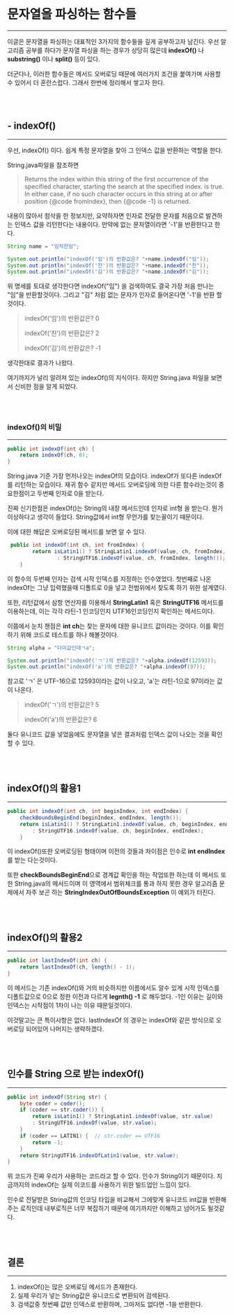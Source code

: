 # 문자열을 파싱하는 함수들

---

이글은 문자열을 파싱하는 대표적인 3가지의 함수들을 깊게 공부하고자 남긴다.
우선 알고리즘 공부를 하다가 문자열 파싱을 하는 경우가 상당히 많은데 **indexOf()** 나 **substring()** 이나 **split()** 등이 있다.

더군다나, 이러한 함수들은 메서드 오버로딩 때문에 여러가지 조건을 붙여가며 사용할 수 있어서 더 혼란스럽다. 그래서 한번에 정리해서 쌓고자 한다.


<br><br>

## - indexOf()

--- 

우선, indexOf() 이다. 쉽게 특정 문자열을 찾아 그 인덱스 값을 반환하는 역할을 한다.

String.java파일을 참조하면

> Returns the index within this string of the first occurrence of the
specified character, starting the search at the specified index.
is true. In either case, if no such character occurs in this
string at or after position {@code fromIndex}, then
{@code -1} is returned.

내용이 많아서 첨삭을 한 정보지만, 요약하자면 인자로 전달한 문자를 처음으로 발견하는 인덱스 값을 리턴한다는 내용이다.
만약에 없는 문자열이라면 '-1'을 반환한다고 한다.

````java
String name = "임직찬임";

System.out.println("indexOf('임')의 반환값은? "+name.indexOf("임"));
System.out.println("indexOf('찬')의 반환값은? "+name.indexOf("찬"));
System.out.println("indexOf('김')의 반환값은? "+name.indexOf("김"));
````
위 명세를 토대로 생각한다면 indexOf("임") 을 검색하여도 결국 가장 처음 만나는 "임"을 반환할것이다.
그리고 "김" 처럼 없는 문자가 인자로 들어온다면 '-1'을 반환 할 것이다.

>indexOf('임')의 반환값은? 0
> 
>indexOf('찬')의 반환값은? 2
> 
>indexOf('김')의 반환값은? -1

생각한대로 결과가 나왔다.

여기까지가 널리 알려져 있는 indexOf()의 지식이다. 하지만 String.java 파일을 보면서 신비한 점을 알게 되었다.

<br><br>

### indexOf()의 비밀

--- 

````java
public int indexOf(int ch) {
    return indexOf(ch, 0);
}
````
String.java 기준 가장 먼저나오는 indexOf의 모습이다. indexOf가 또다른 indexOf를 리턴하는 모습이다. 재귀 함수 같지만
메서드 오버로딩에 의한 다른 함수라는것이 중요한점이고 두번째 인자로 0을 받는다.

진짜 신기한점은 indexOf()는 String의 내장 메서드인데 인자로 int형 을 받는다. 뭔가 이상하다고 생각이 들었다.
String값에서 int형 무언가를 찾는꼴이기 때문이다.

이에 대한 해답은 오버로딩된 메서드를 보면 알 수 있다.

````java
 public int indexOf(int ch, int fromIndex) {
        return isLatin1() ? StringLatin1.indexOf(value, ch, fromIndex, length())
                : StringUTF16.indexOf(value, ch, fromIndex, length());
    }
````

이 함수의 두번째 인자는 검색 시작 인덱스를 지정하는 인수였었다. 첫번째로 나온 indexOf는 그냥 입력했을때 디폴트로 0을 넣고 전범위에서
찾도록 하기 위한 설계였다.

또한, 리턴값에서 삼항 연산자를 이용해서 **StringLatin1** 혹은 **StringUTF16** 메서드를 이용하는데, 이는 각각
라틴-1 인코딩인지 UTF16인코딩인지 확인하는 메서드이다.

이쯤에서 눈치 챈점은 **int ch**는 찾는 문자에 대한 유니코드 값이라는 것이다.
이를 확인하기 위해 코드로 테스트를 하나 해볼것이다.

````java
String alpha = "더미값인데ㄱa";

System.out.println("indexOf('ㄱ')의 반환값은? "+alpha.indexOf(12593));
System.out.println("indexOf('a')의 반환값은? "+alpha.indexOf(97));
````
참고로 'ㄱ' 은 UTF-16으로 12593이라는 값이 나오고, 'a'는 라틴-1으로 97이라는 값이 나온다.

>indexOf('ㄱ')의 반환값은? 5
> 
>indexOf('a')의 반환값은? 6

둘다 유니코드 값을 넣었음에도 문자열을 넣은 결과처럼 인덱스 값이 나오는 것을 확인할 수 있다.


<br><br>

## indexOf()의 활용1
 
---

````java
public int indexOf(int ch, int beginIndex, int endIndex) {
    checkBoundsBeginEnd(beginIndex, endIndex, length());
    return isLatin1() ? StringLatin1.indexOf(value, ch, beginIndex, endIndex)
        : StringUTF16.indexOf(value, ch, beginIndex, endIndex);
    }
````
이 indexOf()또한 오버로딩된 형태이며 이전의 것들과 차이점은 인수로 **int endIndex**를 받는 다는것이다. 

또한 **checkBoundsBeginEnd**으로 경계값 확인을 하는 작업또한 하는데 이 메서드 또한 String.java의 메서드이며
이 영역에서 범위체크를 통과 하지 못한 경우 알고리즘 문제에서 자주 보곤 하는 **StringIndexOutOfBoundsException** 이 예외가 터진다.


<br><br>

## indexOf()의 활용2

---


````java
public int lastIndexOf(int ch) {
    return lastIndexOf(ch, length() - 1);
}
````

이 메서드는 기존 indexOf()와 거의 비슷하지만 이름에서도 알수 있게 시작 인덱스를 디폴트값으로 0으로 정한 이전과 다르게
**legnth() -1** 로 해두었다. -1인 이유는 길이와 인덱스는 시작점이 1차이 나는 이유 때문일것이다.

이것말고는 큰 특이사항은 없다. lastIndexOf 의 경우는 indexOf와 같은 방식으로 오버로딩 되어있어 나머지는 생략하겠다.


<br><br>

## 인수를 String 으로 받는 indexOf() 

---

````java
public int indexOf(String str) {
    byte coder = coder();
    if (coder == str.coder()) {
        return isLatin1() ? StringLatin1.indexOf(value, str.value)
        : StringUTF16.indexOf(value, str.value);
    }
    if (coder == LATIN1) {  // str.coder == UTF16
        return -1;
    }
    return StringUTF16.indexOfLatin1(value, str.value);
}
````

위 코드가 진짜 우리가 사용하는 코드라고 할 수 있다. 인수가 String이기 때문이다.
지금까지의 indexOf는 실제 이코드를 사용하기 위한 빌드업인 느낌이 있다.

인수로 전달받은 String값의 인코딩 타입을 비교해서 그에맞게 유니코드 int값을 반환해주는 로직인데 내부로직은 너무
복잡하기 때문에 여기까지만 이해하고 넘어가도 될것같다.


<br><br>

## 결론

---

1. indexOf()는 많은 오버로딩 메서드가 존재한다.
2. 실제 우리가 넣는 String값은 유니코드로 변환되어 검색된다.
3. 검색값중 첫번째 값만 인덱스로 반환하며, 그마저도 없다면 -1을 반환한다.
